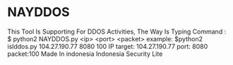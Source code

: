 ﻿# NAYDDOS
This Tool Is Supporting For DDOS Activities, The Way Is Typing Command :  $ python2 NAYDDOS.py &lt;ip> &lt;port> &lt;packet>   example:  $python2 islddos.py 104.27.190.77 8080 100  IP target: 104.27.190.77 port: 8080 packet:100  Made In indonesia Indonesia Security Lite
